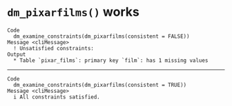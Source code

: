 # `dm_pixarfilms()` works

    Code
      dm_examine_constraints(dm_pixarfilms(consistent = FALSE))
    Message <cliMessage>
      ! Unsatisfied constraints:
    Output
      * Table `pixar_films`: primary key `film`: has 1 missing values

---

    Code
      dm_examine_constraints(dm_pixarfilms(consistent = TRUE))
    Message <cliMessage>
      i All constraints satisfied.

